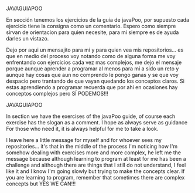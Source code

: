 JAVAGUIAPOO

En sección tenemos los ejercicios de la guia de javaPoo, por supuesto cada ejercicio tiene la consigna como un comentario. Espero como siempre sirvan de orientacion
para quien necesite, para mi siempre es de ayuda darles un vistazo. 

Dejo por aqui un mensajito para mi y para quien vea mis repositorios... es que en medio del proceso voy notando como de alguna forma me voy enfrentando con ejercicios
cada vez mas complejos, me dejo el mensaje porque aunque aprender a programar al menos para mi a sido un reto y aunque hay cosas que aun no comprendo le pongo ganas y 
se que voy despacio pero trantando de que vayan quedando los conceptos claros. Si estas aprendiendo a programar recuerda que por ahi en ocasiones hay
conceptos complejos pero SÍ PODEMOS!!!





JAVAGUIAPOO

In section we have the exercises of the javaPoo guide, of course each exercise has the slogan as a comment. I hope as always serve as guidance
For those who need it, it is always helpful for me to take a look.

I leave here a little message for myself and for whoever sees my repositories... it's that in the middle of the process I'm noticing how I'm somehow dealing with exercises
more and more complex, he left me the message because although learning to program at least for me has been a challenge and although there are things that I still do not understand, I feel like it and
I know I'm going slowly but trying to make the concepts clear. If you are learning to program, remember that sometimes there are
complex concepts but YES WE CAN!!!
